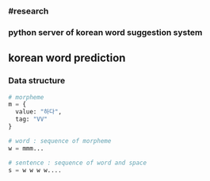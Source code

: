### #research
### python server of korean word suggestion system
## korean word prediction

### Data structure
```python
# morpheme
m = {
  value: "하다",
  tag: "VV"
}

# word : sequence of morpheme
w = mmm...

# sentence : sequence of word and space
s = w w w w....
```
